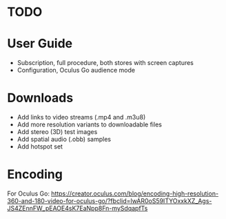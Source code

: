 TODO
====

# User Guide

- Subscription, full procedure, both stores with screen captures
- Configuration, Oculus Go audience mode

# Downloads

- Add links to video streams (.mp4 and .m3u8)
- Add more resolution variants to downloadable files
- Add stereo (3D) test images
- Add spatial audio (.obb) samples
- Add hotspot set


# Encoding

For Oculus Go:
https://creator.oculus.com/blog/encoding-high-resolution-360-and-180-video-for-oculus-go/?fbclid=IwAR0oS59ITYOxxkXZ_Ags-JS4ZEnnFW_pEAOE4sK7EaNpp8Fn-mySdqapfTs

